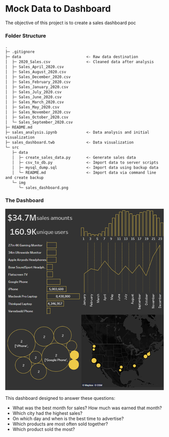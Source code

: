 # Mock Data to Dashboard

The objective of this project is to create a sales dashboard poc

### Folder Structure

```
.
├─ .gitignore
├─ data                             <- Raw data destination
│  ├─ 2020_Sales.csv                <- Cleaned data after analysis
│  ├─ Sales_April_2020.csv
│  ├─ Sales_August_2020.csv
│  ├─ Sales_December_2020.csv
│  ├─ Sales_February_2020.csv
│  ├─ Sales_January_2020.csv
│  ├─ Sales_July_2020.csv
│  ├─ Sales_June_2020.csv
│  ├─ Sales_March_2020.csv
│  ├─ Sales_May_2020.csv
│  ├─ Sales_November_2020.csv
│  ├─ Sales_October_2020.csv
│  └─ Sales_September_2020.csv
├─ README.md
├─ sales_analysis.ipynb             <- Data analysis and initial visualization
├─ sales_dashboard.twb              <- Data visualization
└─ src
   ├─ data
   │  ├─ create_sales_data.py       <- Generate sales data
   │  ├─ csv_to_db.py               <- Import data to server scripts
   │  ├─ mysql_dump.sql             <- Import data using backup data
   │  └─ README.md                  <- Import data via command line and create backup
   └─ img
      └─ sales_dashboard.png

```

### The Dashboard

![dashboard_img](./src/img/sales_dashboard.png)

This dashboard designed to answer these questions:

- What was the best month for sales? How much was earned that month?
- Which city had the highest sales?
- On which day and when is the best time to advertise?
- Which products are most often sold together?
- Which product sold the most?

